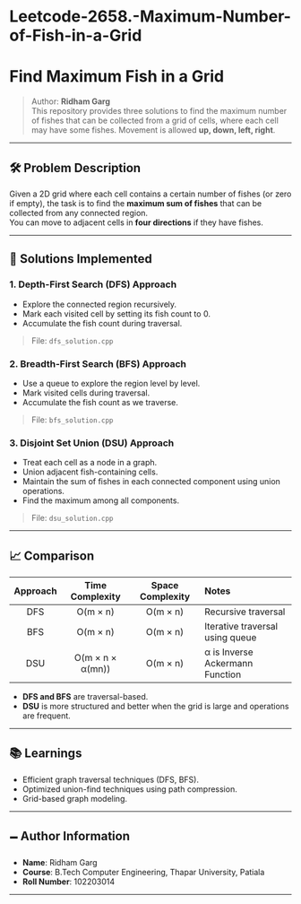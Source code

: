 # Leetcode-2658.-Maximum-Number-of-Fish-in-a-Grid
# Find Maximum Fish in a Grid

> Author: **Ridham Garg**  
> This repository provides three solutions to find the maximum number of fishes that can be collected from a grid of cells, where each cell may have some fishes. Movement is allowed **up, down, left, right**.

---

## 🛠 Problem Description

Given a 2D grid where each cell contains a certain number of fishes (or zero if empty), the task is to find the **maximum sum of fishes** that can be collected from any connected region.  
You can move to adjacent cells in **four directions** if they have fishes.

---

## 🚀 Solutions Implemented

### 1. **Depth-First Search (DFS) Approach**

- Explore the connected region recursively.
- Mark each visited cell by setting its fish count to 0.
- Accumulate the fish count during traversal.

> File: `dfs_solution.cpp`

### 2. **Breadth-First Search (BFS) Approach**

- Use a queue to explore the region level by level.
- Mark visited cells during traversal.
- Accumulate the fish count as we traverse.

> File: `bfs_solution.cpp`

### 3. **Disjoint Set Union (DSU) Approach**

- Treat each cell as a node in a graph.
- Union adjacent fish-containing cells.
- Maintain the sum of fishes in each connected component using union operations.
- Find the maximum among all components.

> File: `dsu_solution.cpp`

---

## 📈 Comparison

| Approach | Time Complexity | Space Complexity | Notes |
|:--------:|:---------------:|:----------------:|:------|
| DFS      | O(m × n)         | O(m × n)          | Recursive traversal |
| BFS      | O(m × n)         | O(m × n)          | Iterative traversal using queue |
| DSU      | O(m × n × α(mn)) | O(m × n)          | α is Inverse Ackermann Function |

- **DFS and BFS** are traversal-based.
- **DSU** is more structured and better when the grid is large and operations are frequent.


---

## 📚 Learnings

- Efficient graph traversal techniques (DFS, BFS).
- Optimized union-find techniques using path compression.
- Grid-based graph modeling.

---

## 🗕️ Author Information

- **Name**: Ridham Garg
- **Course**: B.Tech Computer Engineering, Thapar University, Patiala
- **Roll Number**: 102203014

---



